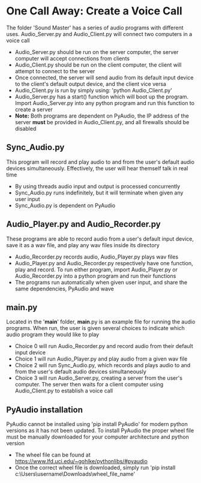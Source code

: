 # One Call Away: Create a Voice Call
The folder 'Sound Master' has a series of audio programs with different uses. Audio_Server.py and Audio_Client.py will connect two computers in a voice call
- Audio_Server.py should be run on the server computer, the server computer will accept connections from clients
- Audio_Client.py should be run on the client computer, the client will attempt to connect to the server
- Once connected, the server will send audio from its default input device to the client's default output device, and the client vice versa
- Audio_Client.py is run by simply using: 'python Audio_Client.py'
- Audio_Server.py has a start() function which will boot up the program. Import Audio_Server.py into any python program and run this function to create a server
- **Note:** Both programs are dependent on PyAudio, the IP address of the server **must** be provided in Audio_Client.py, and all firewalls should be disabled

## Sync_Audio.py
This program will record and play audio to and from the user's default audio devices simultaneously. Effectively, the user will hear themself talk in real time
- By using threads audio input and output is processed concurrently
- Sync_Audio.py runs indefinitely, but it will terminate when given any user input
- Sync_Audio.py is dependent on PyAudio

## Audio_Player.py and Audio_Recorder.py
These programs are able to record audio from a user's default input device, save it as a wav file, and play any wav files inside its directory
- Audio_Recorder.py records audio, Audio_Player.py plays wav files
- Audio_Player.py and Audio_Recorder.py respectively have one function, play and record. To run either program, import Audio_Player.py or Audio_Recorder.py into a python program and run their functions
- The programs run automatically when given user input, and share the same dependencies, PyAudio and wave

## __main__.py
Located in the '__main__' folder, __main__.py is an example file for running the audio programs. When run, the user is given several choices to indicate which audio program they would like to play
- Choice 0 will run Audio_Recorder.py and record audio from their default input device 
- Choice 1 will run Audio_Player.py and play audio from a given wav file
- Choice 2 will run Sync_Audio.py, which records and plays audio to and from the user's default audio devices simultaneously
- Choice 3 will run Audio_Server.py, creating a server from the user's computer. The server then waits for a client computer using Audio_Client.py to establish a voice call

## PyAudio installation
PyAudio cannot be installed using 'pip install PyAudio' for modern python versions as it has not been updated.
To install PyAudio the proper wheel file must be manually downloaded for your computer architecture and python version
- The wheel file can be found at https://www.lfd.uci.edu/~gohlke/pythonlibs/#pyaudio
- Once the correct wheel file is downloaded, simply run 'pip install c:\Users\username\Downloads\wheel_file_name'

